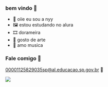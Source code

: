 ### bem vindo 💙
- 🐻 oiie eu sou a nyy
- 🖼️ estou estudando no alura
- 🎞️ dorameira
- 🎨 gosto de arte
- 🎵 amo musica


 ### Fale comigo 🔮

  00001125829035sp@al.educacao.sp.gov.br 🖤

![](https://media1.tenor.com/m/S3ZrLDjz94UAAAAC/song-kang-songkang.gif
)
 
  


